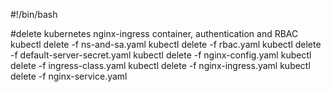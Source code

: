    
#!/bin/bash

#delete kubernetes nginx-ingress container, authentication and RBAC
kubectl delete -f ns-and-sa.yaml
kubectl delete -f rbac.yaml
kubectl delete -f default-server-secret.yaml
kubectl delete -f nginx-config.yaml
kubectl delete -f ingress-class.yaml
kubectl delete -f nginx-ingress.yaml
kubectl delete -f nginx-service.yaml